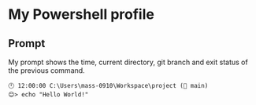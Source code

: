 # My Powershell profile

## Prompt

My prompt shows the time, current directory, git branch and exit status of the previous command.

```
🕛 12:00:00 C:\Users\mass-0910\Workspace\project (🚩 main)
😊> echo "Hello World!"
```